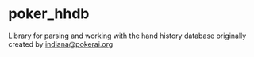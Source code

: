 poker_hhdb
==========

Library for parsing and working with the hand history database originally created by indiana@pokerai.org
